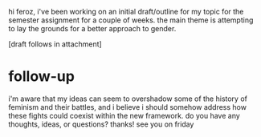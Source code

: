 
hi feroz, 
i've been working on an initial draft/outline for my topic for the semester assignment for a couple of weeks. the main theme is attempting to lay the grounds for a better approach to gender.

[draft follows in attachment]

# follow-up
i'm aware that my ideas can seem to overshadow some of the history of feminism and their battles, and i believe i should somehow address how these fights could coexist within the new framework. do you have any thoughts, ideas, or questions? thanks! see you on friday



